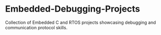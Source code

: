 # Embedded-Debugging-Projects
Collection of Embedded C and RTOS projects showcasing debugging and communication protocol skills.
